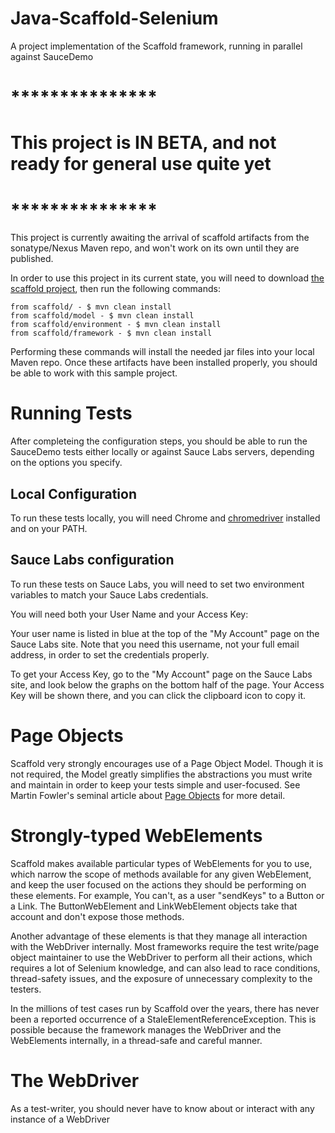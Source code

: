 # Java-Scaffold-Selenium
A project implementation of the Scaffold framework, running in parallel against SauceDemo

# ***************
# This project is IN BETA, and not ready for general use quite yet
# ***************

This project is currently awaiting the arrival of scaffold artifacts from the sonatype/Nexus Maven repo, and won't work on its own until they are published.

In order to use this project in its current state, you will need to download [the scaffold project](https://github.com/RetailMeNot/scaffold), then run the following commands:

```
from scaffold/ - $ mvn clean install
from scaffold/model - $ mvn clean install
from scaffold/environment - $ mvn clean install
from scaffold/framework - $ mvn clean install
```

Performing these commands will install the needed jar files into your local Maven repo. Once these artifacts have been 
installed properly, you should be able to work with this sample project.

# Running Tests

After completeing the configuration steps, you should be able to run the SauceDemo tests either locally or against Sauce Labs servers, 
depending on the options you specify.

## Local Configuration

To run these tests locally, you will need Chrome and [chromedriver](http://chromedriver.chromium.org/) installed and on your PATH.

## Sauce Labs configuration

To run these tests on Sauce Labs, you will need to set two environment variables to match your Sauce Labs credentials.
 
You will need both your User Name and your Access Key: 

Your user name is listed in blue at the top of the "My Account" page on the Sauce Labs site. Note that you need this 
username, not your full email address, in order to set the credentials properly.

To get your Access Key, go to the "My Account" page on the Sauce Labs site, and look below the graphs on the bottom half 
of the page. Your Access Key will be shown there, and you can click the clipboard icon to copy it.

# Page Objects
Scaffold very strongly encourages use of a Page Object Model. Though it is not required, the Model greatly simplifies the 
abstractions you must write and maintain in order to keep your tests simple and user-focused. See Martin Fowler's seminal
article about [Page Objects](https://martinfowler.com/bliki/PageObject.html) for more detail.

# Strongly-typed WebElements
Scaffold makes available particular types of WebElements for you to use, which narrow the scope of methods available 
for any given WebElement, and keep the user focused on the actions they should be performing on these elements. For example, 
You can't, as a user "sendKeys" to a Button or a Link. The ButtonWebElement and LinkWebElement objects take that account and
don't expose those methods.

Another advantage of these elements is that they manage all interaction with the WebDriver internally. Most frameworks 
require the test write/page object maintainer to use the WebDriver to perform all their actions, which requires a lot of
Selenium knowledge, and can also lead to race conditions, thread-safety issues, and the exposure of unnecessary complexity
to the testers.

In the millions of test cases run by Scaffold over the years, there has never been a reported occurrence of a StaleElementReferenceException. 
This is possible because the framework manages the WebDriver and the WebElements internally, in a thread-safe and careful manner. 

# The WebDriver
As a test-writer, you should never have to know about or interact with any instance of a WebDriver 